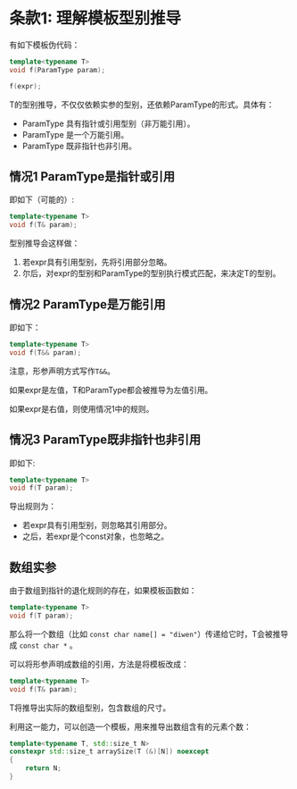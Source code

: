 # 条款1: 理解模板型别推导

有如下模板伪代码：

```c++
template<typename T>
void f(ParamType param);

f(expr);
```

T的型别推导，不仅仅依赖实参的型别，还依赖ParamType的形式。具体有：

- ParamType 具有指针或引用型别（非万能引用）。
- ParamType 是一个万能引用。
- ParamType 既非指针也非引用。

## 情况1 ParamType是指针或引用

即如下（可能的）:

```c++
template<typename T>
void f(T& param);
```

型别推导会这样做：
1. 若expr具有引用型别，先将引用部分忽略。
2. 尔后，对expr的型别和ParamType的型别执行模式匹配，来决定T的型别。

## 情况2 ParamType是万能引用

即如下：
```c++
template<typename T>
void f(T&& param);
```

注意，形参声明方式写作`T&&`。

如果expr是左值，T和ParamType都会被推导为左值引用。

如果expr是右值，则使用情况1中的规则。

## 情况3 ParamType既非指针也非引用

即如下:

```c++
template<typename T>
void f(T param);
```

导出规则为：

- 若expr具有引用型别，则忽略其引用部分。
- 之后，若expr是个const对象，也忽略之。

## 数组实参

由于数组到指针的退化规则的存在，如果模板函数如：

```c++
template<typename T>
void f(T param);
```

那么将一个数组（比如 `const char name[] = "diwen"`）传递给它时，T会被推导成 `const char *` 。

可以将形参声明成数组的引用，方法是将模板改成：

```c++
template<typename T>
void f(T& param);
```

T将推导出实际的数组型别，包含数组的尺寸。

利用这一能力，可以创造一个模板，用来推导出数组含有的元素个数：

```c++
template<typename T, std::size_t N>
constexpr std::size_t arraySize(T (&)[N]) noexcept
{
    return N;
}
```